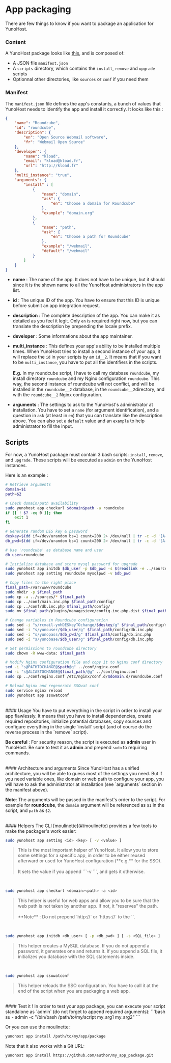 # App packaging

There are few things to know if you want to package an application for YunoHost.

### Content
A YunoHost package looks like [this](https://github.com/Kloadut/roundcube_ynh), and is composed of:

* A JSON file `manifest.json`
* A `scripts` directory, which contains the `install`, `remove` and `upgrade` scripts
* Optionnal other directories, like `sources` or `conf` if you need them


### Manifest
The `manifest.json` file defines the app's constants, a bunch of values that YunoHost needs to identify the app and install it correctly. It looks like this :
```json
{
    "name": "Roundcube",
    "id": "roundcube",
    "description": {
        "en": "Open Source Webmail software",
        "fr": "Webmail Open Source"
    },
    "developer": {
        "name": "kload",
        "email": "kload@kload.fr",
        "url": "http://kload.fr"
    },
    "multi_instance": "true",
    "arguments": {
        "install" : [
            {
                "name": "domain",
                "ask": {
                    "en": "Choose a domain for Roundcube"
                },
                "example": "domain.org"
            },
            {
                "name": "path",
                "ask": {
                    "en": "Choose a path for Roundcube"
                },
                "example": "/webmail",
                "default": "/webmail"
            }
        ]
    }
}
```

* **name** : The name of the app. It does not have to be unique, but it should since it is the shown name to all the YunoHost administrators in the app list.

* **id** : The unique ID of the app. You have to ensure that this ID is unique before submit an app integration request.

* **description** : The complete description of the app. You can make it as detailed as you feel it legit. Only `en` is required right now, but you can translate the description by prepending the locale prefix.

* **developer** : Some informations about the app maintainer.

* **multi_instance** : This defines your app's ability to be installed multiple times. When YunoHost tries to install a second instance of your app, it will replace the `id` in your scripts by an `id__2`. It means that if you want to be `multi_instance`, you have to put all the identifiers in the scripts. 
<br><br>**E.g.** In my roundcube script, I have to call my database `roundcube`, my install directory `roundcube` and my Nginx configuration `roundcube`. This way, the second instance of roundcube will not conflict, and will be installed in the `roundcube__2` database, in the `roundcube__2`directory, and with the `roundcube__2` Nginx configuration.

* **arguments** : The settings to ask to the YunoHost's administrator at installation. You have to set a `name` (for argument identification), and a question in `ask` (at least in `en`) that you can translate like the description above. You can also set a `default` value and an `example` to help administrator to fill the input.

## Scripts

For now, a YunoHost package must contain 3 bash scripts: `install`, `remove`, and `upgrade`.
These scripts will be executed as `admin` on the YunoHost instances.

Here is an example :
```bash
# Retrieve arguments
domain=$1
path=$2

# Check domain/path availability
sudo yunohost app checkurl $domain$path -a roundcube
if [[ ! $? -eq 0 ]]; then
    exit 1
fi

# Generate random DES key & password
deskey=$(dd if=/dev/urandom bs=1 count=200 2> /dev/null | tr -c -d '[A-Za-z0-9]' | sed -n 's/\(.\{24\}\).*/\1/p')
db_pwd=$(dd if=/dev/urandom bs=1 count=200 2> /dev/null | tr -c -d '[A-Za-z0-9]' | sed -n 's/\(.\{24\}\).*/\1/p')

# Use 'roundcube' as database name and user
db_user=roundcube

# Initialize database and store mysql password for upgrade
sudo yunohost app initdb $db_user -p $db_pwd -s $(readlink -e ../sources/SQL/mysql.initial.sql)
sudo yunohost app setting roundcube mysqlpwd -v $db_pwd

# Copy files to the right place
final_path=/var/www/roundcube
sudo mkdir -p $final_path
sudo cp -a ../sources/* $final_path
sudo cp ../conf/main.inc.php $final_path/config/
sudo cp ../conf/db.inc.php $final_path/config/
sudo mv $final_path/plugins/managesieve/config.inc.php.dist $final_path/plugins/managesieve/config.inc.php

# Change variables in Roundcube configuration
sudo sed -i "s/rcmail-ynhDESkeyTOchange/$deskey/g" $final_path/config/main.inc.php
sudo sed -i "s/yunouser/$db_user/g" $final_path/config/db.inc.php
sudo sed -i "s/yunopass/$db_pwd/g" $final_path/config/db.inc.php
sudo sed -i "s/yunobase/$db_user/g" $final_path/config/db.inc.php

# Set permissions to roundcube directory
sudo chown -R www-data: $final_path

# Modify Nginx configuration file and copy it to Nginx conf directory
sed -i "s@PATHTOCHANGE@$path@g" ../conf/nginx.conf
sed -i "s@ALIASTOCHANGE@$final_path/@g" ../conf/nginx.conf
sudo cp ../conf/nginx.conf /etc/nginx/conf.d/$domain.d/roundcube.conf

# Reload Nginx and regenerate SSOwat conf
sudo service nginx reload
sudo yunohost app ssowatconf
```

<br>
#### Usage
You have to put everything in the script in order to install your app flawlessly. It means that you have to install dependencies, create required repositories, initialize potential databases, copy sources and configure everything in the single `install` script (and of course do the reverse process in the `remove` script).

**Be careful** : For security reason, the script is executed as **admin** user in YunoHost. Be sure to test it as **admin** and prepend `sudo` to requiring commands.

<br>
#### Architecture and arguments
Since YunoHost has a unified architecture, you will be able to guess most of the settings you need. But if you need variable ones, like domain or web path to configure your app, you will have to ask the administrator at installation (see `arguments` section in the manifest above).

**Note**: The arguments will be passed in the manifest's order to the script. For example for **roundcube**, the `domain` argument will be referenced as `$1` in the script, and `path` as `$2`.


<br>
#### Helpers
The CLI [moulinette](#/moulinette) provides a few tools to make the packager's work easier:

```bash
sudo yunohost app setting <id> <key> [ -v <value> ]
```
<blockquote>
This is the most important helper of YunoHost. It allow you to store some settings for a specific app, in order to be either reused afterward or used for YunoHost configuration (**e.g.** for the SSO).
<br><br>
It sets the value if you append ```-v <value>```, and gets it otherwise.
</blockquote>

<br>

```bash
sudo yunohost app checkurl <domain><path> -a <id>
```
<blockquote>
This helper is useful for web apps and allow you to be sure that the web path is not taken by another app. If not, it "reserves" the path.
<br><br>
**Note** : Do not prepend `http://` or `https://` to the `<domain><path>`.
</blockquote>

<br>

```bash
sudo yunohost app initdb <db_user> [ -p <db_pwd> ] [ -s <SQL_file> ]
```
<blockquote>
This helper creates a MySQL database. If you do not append a password, it generates one and returns it. If you append a SQL file, it initializes you database with the SQL statements inside.
</blockquote>

<br>

```bash
sudo yunohost app ssowatconf
```
<blockquote>
This helper reloads the SSO configuration. You have to call it at the end of the script when you are packaging a web app.
</blockquote>

<br>
#### Test it !
In order to test your app package, you can execute your script standalone as `admin` (do not forget to append required arguments):
```bash
su - admin -c "/bin/bash /path/to/my/script my_arg1 my_arg2"
```

Or you can use the moulinette:
```bash
yunohost app install /path/to/my/app/package
```
Note that it also works with a Git URL:
```bash
yunohost app install https://github.com/author/my_app_package.git
```
